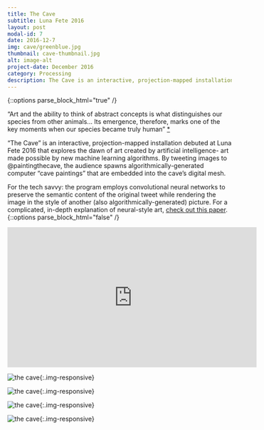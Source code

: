 ```yaml
---
title: The Cave
subtitle: Luna Fete 2016
layout: post
modal-id: 7
date: 2016-12-7
img: cave/greenblue.jpg
thumbnail: cave-thumbnail.jpg
alt: image-alt
project-date: December 2016
category: Processing
description: The Cave is an interactive, projection-mapped installation debuted at Luna Fete 2016
---
```


{::options parse_block_html="true" /}
<div class="post_text">

“Art and the ability to think of abstract concepts is what distinguishes our species from other animals... Its emergence, therefore, marks one of the key moments when our species became truly human” [*](http://www.bbc.com/news/science-environment-29415716)

“The Cave” is an interactive, projection-mapped installation debuted at Luna Fete 2016 that explores the dawn of art created by artificial intelligence- art made possible by new machine learning algorithms. By tweeting images to @paintingthecave, the audience spawns algorithmically-generated computer “cave paintings” that are embedded into the cave’s digital mesh.

For the tech savvy: the program employs convolutional neural networks to preserve the semantic content of the original tweet while rendering the image in the style of another (also algorithmically-generated) picture. For a complicated, in-depth explanation of neural-style art, [check out this paper](https://www.cv-foundation.org/openaccess/content_cvpr_2016/papers/Gatys_Image_Style_Transfer_CVPR_2016_paper.pdf).
{::options parse_block_html="false" /}

</div>

<div class="embed-responsive embed-responsive-16by9">
  <iframe width="560" height="315" src="https://www.youtube.com/embed/Je10sqC7Q_c" frameborder="0" allow="autoplay; encrypted-media" allowfullscreen></iframe>
</div>


![the cave]({{site.url}}/img/portfolio/cave/cave3.jpg){:.img-responsive}

![the cave]({{site.url}}/img/portfolio/cave/cave5.jpg){:.img-responsive}

![the cave]({{site.url}}/img/portfolio/cave/smallgreen.jpg){:.img-responsive}

![the cave]({{site.url}}/img/portfolio/cave/greenblue.jpg){:.img-responsive}
